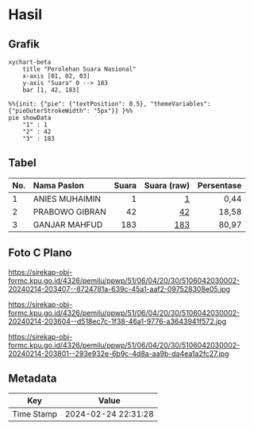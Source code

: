 # Hasil

## Grafik

```mermaid
xychart-beta
    title "Perolehan Suara Nasional"
    x-axis [01, 02, 03]
    y-axis "Suara" 0 --> 183
    bar [1, 42, 183]
```

```mermaid
%%{init: {"pie": {"textPosition": 0.5}, "themeVariables": {"pieOuterStrokeWidth": "5px"}} }%%
pie showData
    "1" : 1
    "2" : 42
    "3" : 183
```

## Tabel

| No. | Nama Paslon    | Suara | Suara (raw) | Persentase |
|:--- |:-------------- | -----:| -----------:| ----------:|
| 1   | ANIES MUHAIMIN | 1     | [1][p-1]    | 0,44       |
| 2   | PRABOWO GIBRAN | 42    | [42][p-2]   | 18,58      |
| 3   | GANJAR MAHFUD  | 183   | [183][p-3]  | 80,97      |


[p-1]: https://github.com/gigit-pemilu/pemilu-2024/blob/main/pilpres/hitung-suara/sub/51-bali/sub/06-bangli/sub/04-kintamani/sub/2030-serai/sub/002-tps/sub/paslon-1.txt
[p-2]: https://github.com/gigit-pemilu/pemilu-2024/blob/main/pilpres/hitung-suara/sub/51-bali/sub/06-bangli/sub/04-kintamani/sub/2030-serai/sub/002-tps/sub/paslon-2.txt
[p-3]: https://github.com/gigit-pemilu/pemilu-2024/blob/main/pilpres/hitung-suara/sub/51-bali/sub/06-bangli/sub/04-kintamani/sub/2030-serai/sub/002-tps/sub/paslon-3.txt

## Foto C Plano

https://sirekap-obj-formc.kpu.go.id/4326/pemilu/ppwp/51/06/04/20/30/5106042030002-20240214-203407--8724781a-639c-45a1-aaf2-097528308e05.jpg

https://sirekap-obj-formc.kpu.go.id/4326/pemilu/ppwp/51/06/04/20/30/5106042030002-20240214-203604--d518ec7c-1f38-46a1-9776-a3643941f572.jpg

https://sirekap-obj-formc.kpu.go.id/4326/pemilu/ppwp/51/06/04/20/30/5106042030002-20240214-203801--293e932e-6b9c-4d8a-aa9b-da4ea1a2fc27.jpg


## Metadata

| Key        | Value               |
| ---------- | ------------------- |
| Time Stamp | 2024-02-24 22:31:28 |



